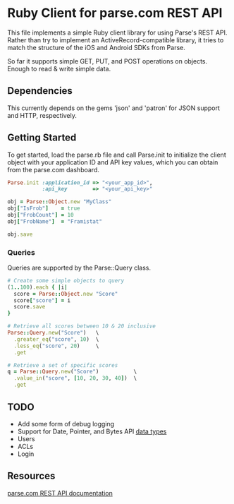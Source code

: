 # Ruby Client for parse.com REST API

This file implements a simple Ruby client library for using Parse's REST API.
Rather than try to implement an ActiveRecord-compatible library, it tries to
match the structure of the iOS and Android SDKs from Parse.

So far it supports simple GET, PUT, and POST operations on objects. Enough
to read & write simple data.

## Dependencies

This currently depends on the gems 'json' and 'patron' for JSON support and HTTP, respectively.

## Getting Started

To get started, load the parse.rb file and call Parse.init to initialize the client object with
your application ID and API key values, which you can obtain from the parse.com dashboard.

```ruby
Parse.init :application_id => "<your_app_id>",
           :api_key        => "<your_api_key>"

obj = Parse::Object.new "MyClass"
obj["IsFrob"]    = true
obj["FrobCount"] = 10
obj["FrobName"]  = "Framistat"

obj.save
```

### Queries

Queries are supported by the Parse::Query class.

```ruby
# Create some simple objects to query
(1..100).each { |i|
  score = Parse::Object.new "Score"
  score["score"] = i
  score.save
}

# Retrieve all scores between 10 & 20 inclusive
Parse::Query.new("Score")   \
  .greater_eq("score", 10)  \
  .less_eq("score", 20)     \
  .get

# Retrieve a set of specific scores
q = Parse::Query.new("Score")           \
  .value_in("score", [10, 20, 30, 40])  \
  .get

```

## TODO

- Add some form of debug logging
- Support for Date, Pointer, and Bytes API [data types](https://www.parse.com/docs/rest#objects-types)
- Users
- ACLs
- Login


## Resources

[parse.com REST API documentation](https://parse.com/docs/rest)
